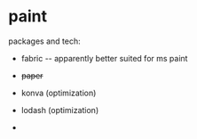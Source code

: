 # paint

packages and tech:

- fabric -- apparently better suited for ms paint
- ~~paper~~
- konva (optimization)
- lodash (optimization)

- 